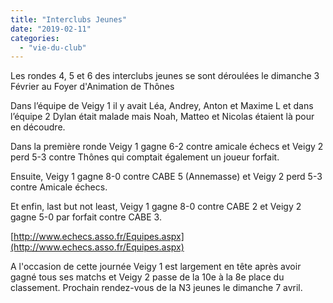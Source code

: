 ```yaml
---
title: "Interclubs Jeunes"
date: "2019-02-11"
categories: 
  - "vie-du-club"
---
```


Les rondes 4, 5 et 6 des interclubs jeunes se sont déroulées le dimanche 3 Février au Foyer d'Animation de Thônes  
  
Dans l’équipe de Veigy 1 il y avait Léa, Andrey, Anton et Maxime L et dans l’équipe 2 Dylan était malade mais Noah, Matteo et Nicolas étaient là pour en découdre.

Dans la première ronde Veigy 1 gagne 6-2 contre amicale échecs et Veigy 2 perd 5-3 contre Thônes qui comptait également un joueur forfait.

  
Ensuite, Veigy 1 gagne 8-0 contre CABE 5 (Annemasse) et Veigy 2 perd 5-3 contre Amicale échecs.

  
Et enfin, last but not least, Veigy 1 gagne 8-0 contre CABE 2 et Veigy 2 gagne 5-0 par forfait contre CABE 3.

[http://www.echecs.asso.fr/Equipes.aspx](http://www.echecs.asso.fr/Equipes.aspx)

  
A l'occasion de cette journée Veigy 1 est largement en tête après avoir gagné tous ses matchs et Veigy 2 passe de la 10e à la 8e place du classement. Prochain rendez-vous de la N3 jeunes le dimanche 7 avril.
